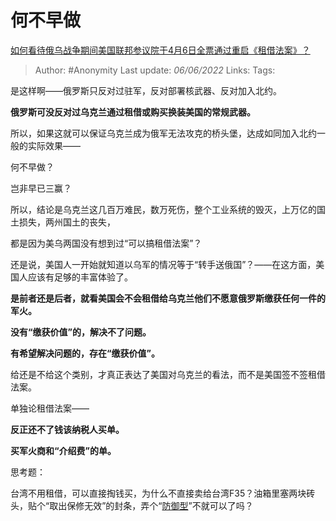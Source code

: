 # 何不早做
[如何看待俄乌战争期间美国联邦参议院于4月6日全票通过重启《租借法案》？](https://www.zhihu.com/question/526523141/answer/2429007233)

> Author: #Anonymity
> Last update: *06/06/2022*
> Links:
> Tags:

是这样啊——俄罗斯只反对过驻军，反对部署核武器、反对加入北约。

**俄罗斯可没反对过乌克兰通过租借或购买换装美国的常规武器。**

所以，如果这就可以保证乌克兰成为俄军无法攻克的桥头堡，达成如同加入北约一般的实际效果——

何不早做？

岂非早已三赢？

所以，结论是乌克兰这几百万难民，数万死伤，整个工业系统的毁灭，上万亿的国土损失，两州国土的丧失，

都是因为美乌两国没有想到过“可以搞租借法案”？

还是说，美国人一开始就知道以乌军的情况等于“转手送俄国”？——在这方面，美国人应该有足够的丰富体验了。

**是前者还是后者，就看美国会不会租借给乌克兰他们不愿意俄罗斯缴获任何一件的军火。**

**没有“缴获价值”的，解决不了问题。**

**有希望解决问题的，存在“缴获价值”。**

给还是不给这个类别，才真正表达了美国对乌克兰的看法，而不是美国签不签租借法案。

单独论租借法案——

**反正还不了钱该纳税人买单。**

**买军火商和“介绍费”的单。**

思考题：

台湾不用租借，可以直接掏钱买，为什么不直接卖给台湾F35？油箱里塞两块砖头，贴个“取出保修无效”的封条，弄个“[防御型](https://www.zhihu.com/search?q=%E9%98%B2%E5%BE%A1%E5%9E%8B&search_source=Entity&hybrid_search_source=Entity&hybrid_search_extra=%7B%22sourceType%22%3A%22answer%22%2C%22sourceId%22%3A2429007233%7D)”不就可以了吗？
